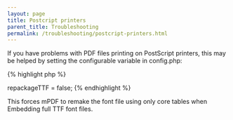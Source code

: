 ```yaml
---
layout: page
title: Postcript printers
parent_title: Troubleshooting
permalink: /troubleshooting/postcript-printers.html
---
```


<div id="bpmbook" class="bpmbook" style="direction:ltr;">
<div class="topic_user_field">
<div id="U0">
<p>If you have problems with PDF files printing on PostScript printers, this may be helped by setting the configurable variable in <span class="filename">config.php</span>:</p>

{% highlight php %}
<?php

$this->repackageTTF = false;
{% endhighlight %}

<p>This forces mPDF to remake the font file using only core tables when Embedding full TTF font files.</p>
</div>
</div>

